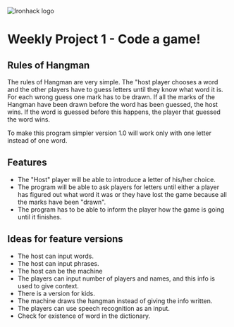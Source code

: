 ![Ironhack logo](https://i.imgur.com/1QgrNNw.png)

# Weekly Project 1 - Code a game!

## Rules of Hangman

The rules of Hangman are very simple. The "host player chooses a word and the other players have to guess letters until they know what word it is. For each wrong guess one mark has to be drawn. If all the marks of the Hangman have been drawn before the word has been guessed, the host wins. If the word is guessed before this happens, the player that guessed the word wins.

To make this program simpler version 1.0 will work only with one letter instead of one word.

## Features
- The "Host" player will be able to introduce a letter of his/her choice.
- The program will be able to ask players for letters until either a player has figured out what word it was or they have lost the game because all the marks have been "drawn".
- The program has to be able to inform the player how the game is going until it finishes.

## Ideas for feature versions
- The host can input words.
- The host can input phrases.
- The host can be the machine
- The players can input number of players and names, and this info is used to give context.
- There is a version for kids.
- The machine draws the hangman instead of giving the info written.
- The players can use speech recognition as an input.
- Check for existence of word in the dictionary.
